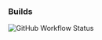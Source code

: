 
### Builds
![GitHub Workflow Status](https://img.shields.io/github/workflow/status/lukasz-pekala/pij-wode/Build%20&%20Test)
